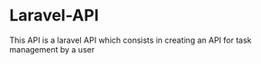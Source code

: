# Laravel-API
This API is a laravel API which consists in creating an API for task management by a user
